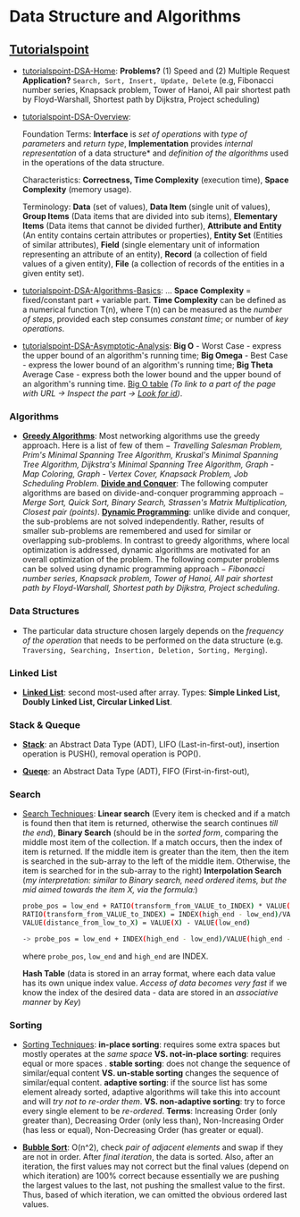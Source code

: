 # Data Structure and Algorithms

## [Tutorialspoint](https://www.tutorialspoint.com/data_structures_algorithms/index.htm)

* [tutorialspoint-DSA-Home](https://www.tutorialspoint.com/data_structures_algorithms/index.htm): **Problems?** (1) Speed and (2) Multiple Request **Application?** `Search, Sort, Insert, Update, Delete` (e.g, Fibonacci number series, Knapsack problem, Tower of Hanoi, All pair shortest path by Floyd-Warshall, Shortest path by Dijkstra, Project scheduling)
* [tutorialspoint-DSA-Overview](https://www.tutorialspoint.com/data_structures_algorithms/data_structure_overview.htm):

  Foundation Terms: **Interface** is *set of operations* with *type of parameters* and *return type*, **Implementation** provides *internal representation* of a data structure* and *definition of the algorithms* used in the operations of the data structure.
  
  Characteristics: **Correctness, Time Complexity** (execution time), **Space Complexity** (memory usage).
  
  Terminology: **Data** (set of values), **Data Item** (single unit of values), **Group Items** (Data items that are divided into sub items), **Elementary Items** (Data items that cannot be divided further), **Attribute and Entity** (An entity contains certain attributes or properties), **Entity Set** (Entities of similar attributes), **Field** (single elementary unit of information representing an attribute of an entity), **Record** (a collection of field values of a given entity), **File** (a collection of records of the entities in a given entity set). 

* [tutorialspoint-DSA-Algorithms-Basics](https://www.tutorialspoint.com/data_structures_algorithms/algorithms_basics.htm): ... **Space Complexity** = fixed/constant part + variable part. **Time Complexity**  can be defined as a numerical function T(n), where T(n) can be measured as the *number of steps*, provided each step consumes *constant time*; or number of *key operations*.

* [tutorialspoint-DSA-Asymptotic-Analysis](https://www.tutorialspoint.com/data_structures_algorithms/asymptotic_analysis.htm): **Big O** - Worst Case - express the upper bound of an algorithm's running time; **Big Omega** - Best Case -  express the lower bound of an algorithm's running time; **Big Theta** Average Case - express both the lower bound and the upper bound of an algorithm's running time. [Big O table](https://www.tutorialspoint.com/data_structures_algorithms/asymptotic_analysis.htm#_adr_abp_container_7) *(To link to a part of the page with URL -> Inspect the part -> [Look for id](https://stackoverflow.com/questions/2835140/how-do-i-link-to-part-of-a-page-hash))*.

### Algorithms

* [**Greedy Algorithms**](https://www.tutorialspoint.com/data_structures_algorithms/greedy_algorithms.htm): Most networking algorithms use the greedy approach. Here is a list of few of them − *Travelling Salesman Problem, Prim's Minimal Spanning Tree Algorithm, Kruskal's Minimal Spanning Tree Algorithm, Dijkstra's Minimal Spanning Tree Algorithm, Graph - Map Coloring, Graph - Vertex Cover, Knapsack Problem, Job Scheduling Problem*. [**Divide and Conquer**](https://www.tutorialspoint.com/data_structures_algorithms/divide_and_conquer.htm): The following computer algorithms are based on divide-and-conquer programming approach − *Merge Sort, Quick Sort, Binary Search, Strassen's Matrix Multiplication, Closest pair (points)*. [**Dynamic Programming**](https://www.tutorialspoint.com/data_structures_algorithms/dynamic_programming.htm): unlike divide and conquer, the sub-problems are not solved independently. Rather, results of smaller sub-problems are remembered and used for similar or overlapping sub-problems. In contrast to greedy algorithms, where local optimization is addressed, dynamic algorithms are motivated for an overall optimization of the problem. The following computer problems can be solved using dynamic programming approach − *Fibonacci number series, Knapsack problem, Tower of Hanoi, All pair shortest path by Floyd-Warshall, Shortest path by Dijkstra, Project scheduling*.

### Data Structures
* The particular data structure chosen largely depends on the *frequency of the operation* that needs to be performed on the data structure (e.g. `Traversing, Searching, Insertion, Deletion, Sorting, Merging`). 

### Linked List

* [**Linked List**](https://www.tutorialspoint.com/data_structures_algorithms/linked_list_algorithms.htm): second most-used after array. Types: **Simple Linked List, Doubly Linked List, Circular Linked List**.

### Stack & Queque
* [**Stack**](https://www.tutorialspoint.com/data_structures_algorithms/stack_algorithm.htm): an Abstract Data Type (ADT), LIFO (Last-in-first-out), insertion operation is PUSH(), removal operation is POP().

* [**Queqe**](https://www.tutorialspoint.com/data_structures_algorithms/dsa_queue.htm): an Abstract Data Type (ADT), FIFO (First-in-first-out), 

### Search
* [Search Techniques](https://www.tutorialspoint.com/data_structures_algorithms/linear_search_algorithm.htm): **Linear search** (Every item is checked and if a match is found then that item is returned, otherwise the search continues *till the end*), **Binary Search** (should be in the *sorted form*, comparing the middle most item of the collection. If a match occurs, then the index of item is returned. If the middle item is greater than the item, then the item is searched in the sub-array to the left of the middle item. Otherwise, the item is searched for in the sub-array to the right) **Interpolation Search** (*my interpretation: similar to Binary search, need ordered items, but the mid aimed towards the item X, via the formula:*)

  ```sh
  probe_pos = low_end + RATIO(transform_from_VALUE_to_INDEX) * VALUE(distance_from_low_to_X) 
  RATIO(transform_from_VALUE_to_INDEX) = INDEX(high_end - low_end)/VALUE(high_end - low_end)
  VALUE(distance_from_low_to_X) = VALUE(X) - VALUE(low_end)
  
  -> probe_pos = low_end + INDEX(high_end - low_end)/VALUE(high_end - low_end) * (VALUE(X) - VALUE(low_end))
  ```
  where `probe_pos`, `low_end` and `high_end` are INDEX.
  
  **Hash Table** (data is stored in an array format, where each data value has its own unique index value. *Access of data becomes very fast* if we know the index of the desired data - data are stored in an *associative manner* by *Key*)

### Sorting

* [Sorting Techniques](https://www.tutorialspoint.com/data_structures_algorithms/sorting_algorithms.htm): **in-place sorting**: requires some extra spaces but mostly operates at the *same space* **VS. not-in-place sorting**: requires equal or more spaces . **stable sorting**: does not change the sequence of similar/equal content **VS. un-stable sorting** changes the sequence of similar/equal content. **adaptive sorting**: if the source list has some element already sorted, adaptive algorithms will take this into account and will *try not to re-order them*. **VS. non-adaptive sorting**: try to force every single element to be *re-ordered*. **Terms**: Increasing Order (only greater than), Decreasing Order (only less than), Non-Increasing Order (has less or equal), Non-Decreasing Order (has greater or equal).
  
* [**Bubble Sort**](https://www.tutorialspoint.com/data_structures_algorithms/bubble_sort_algorithm.htm): O(n^2), check *pair of adjacent elements* and swap if they are not in order. After *final iteration*, the data is sorted. Also, after an iteration, the first values may not correct but the final values (depend on which iteration) are 100% correct because essentially we are pushing the largest values to the last, not pushing the smallest value to the first. Thus, based of which iteration, we can omitted the obvious ordered last values.
